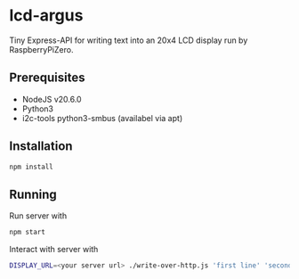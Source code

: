 # lcd-argus

Tiny Express-API for writing text into an 20x4 LCD display run by RaspberryPiZero.

## Prerequisites

* NodeJS v20.6.0
* Python3
* i2c-tools python3-smbus (availabel via apt)

## Installation

```bash
npm install
```

## Running

Run server with
```bash
npm start
```

Interact with server with
```bash
DISPLAY_URL=<your server url> ./write-over-http.js 'first line' 'second line' 'third line' 'the last one'
```
